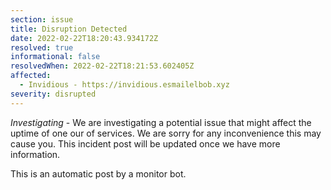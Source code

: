 ```yaml
---
section: issue
title: Disruption Detected
date: 2022-02-22T18:20:43.934172Z
resolved: true
informational: false
resolvedWhen: 2022-02-22T18:21:53.602405Z
affected:
  - Invidious - https://invidious.esmailelbob.xyz
severity: disrupted
---
```

*Investigating* - We are investigating a potential issue that might affect the uptime of one our of services. We are sorry for any inconvenience this may cause you. This incident post will be updated once we have more information.

This is an automatic post by a monitor bot.
        